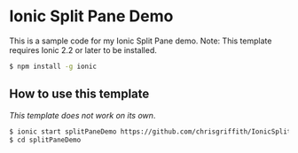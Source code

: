 # Ionic Split Pane Demo


This is a sample code for my Ionic Split Pane demo. Note: This template requires Ionic 2.2 or later to be installed.

```bash
$ npm install -g ionic
```

## How to use this template

*This template does not work on its own*.

```bash
$ ionic start splitPaneDemo https://github.com/chrisgriffith/IonicSplitPaneDemo --v2
$ cd splitPaneDemo

```
